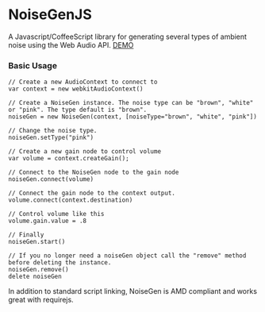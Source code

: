 NoiseGenJS
==========

A Javascript/CoffeeScript library for generating several types of ambient noise using the Web Audio API. <a target="_blank" href="http://htmlpreview.github.com/?https://github.com/ichabodcole/NoiseGenJS/blob/master/examples/index.html" title="NoiseGenJS Demo">DEMO</a>

### Basic Usage
    // Create a new AudioContext to connect to
    var context = new webkitAudioContext()

    // Create a NoiseGen instance. The noise type can be "brown", "white" or "pink". The type default is "brown".
    noiseGen = new NoiseGen(context, [noiseType="brown", "white", "pink"])

    // Change the noise type.
    noiseGen.setType("pink")

    // Create a new gain node to control volume
    var volume = context.createGain();

    // Connect to the NoiseGen node to the gain node
    noiseGen.connect(volume)
    
    // Connect the gain node to the context output.
    volume.connect(context.destination)

    // Control volume like this
    volume.gain.value = .8

    // Finally
    noiseGen.start()

    // If you no longer need a noiseGen object call the "remove" method before deleting the instance.
    noiseGen.remove()
    delete noiseGen

In addition to standard script linking, NoiseGen is AMD compliant and works great with requirejs.
